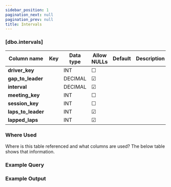 ```yaml
---
sidebar_position: 1
pagination_next: null
pagination_prev: null
title: Intervals
---
```


### [dbo.intervals]
| Column name | Key | Data type | Allow NULLs | Default | Description |
| ------- | ------- | ------- | ------- | ------- | ------- |
| **driver_key** |  | INT | ☐ |  |  | 
| **gap_to_leader** |  | DECIMAL | ☑ |  |  | 
| **interval** |  | DECIMAL | ☑ |  |  | 
| **meeting_key** |  | INT | ☐ |  |  | 
| **session_key** |  | INT | ☐ |  |  | 
| **laps_to_leader** |  | INT | ☑ |  |  | 
| **lapped_laps** |  | INT | ☑ |  |  | 

### Where Used
Where is this table referenced and what columns are used? The below table shows that information.

### Example Query

### Example Output
